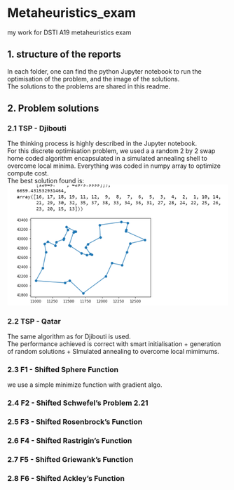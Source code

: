 # Metaheuristics_exam
my work for DSTI A19 metaheuristics exam

## 1. structure of the reports
In each folder, one can find the python Jupyter notebook to run the optimisation of the problem, and the image of the solutions.   
The solutions to the problems are shared in this readme.

## 2. Problem solutions
### 2.1 TSP - Djibouti
The thinking process is highly described in the Jupyter notebook.  
For this discrete optimisation problem, we used a a random 2 by 2 swap home coded algorithm encapsulated in a simulated annealing shell to overcome local minima. Everything was coded in numpy array to optimize compute cost.  
The best solution found is:  
![TSP-Djibouti solution](/1.%20TSP%20djibouti/TSP%5E_djibouti.PNG)

### 2.2 TSP - Qatar
The same algorithm as for Djibouti is used.  
The performance achieved is correct with smart initialisation + generation of random solutions + SImulated annealing to overcome local mimimums.

### 2.3 F1 - Shifted Sphere Function
we use a simple minimize function with gradient algo.

### 2.4 F2 - Shifted Schwefel’s Problem 2.21

### 2.5 F3 - Shifted Rosenbrock’s Function

### 2.6 F4 - Shifted Rastrigin’s Function

### 2.7 F5 - Shifted Griewank’s Function

### 2.8 F6 - Shifted Ackley’s Function


